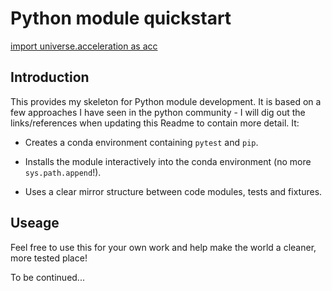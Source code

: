# Python module quickstart

[import universe.acceleration as acc](http://astro-interest.com/wp-content/uploads/2014/09/Big-Bang-Explosion.jpg)


## Introduction

This provides my skeleton for Python module development. It is based on a few approaches I have seen in the python community - I will dig out the links/references when updating this Readme to contain more detail. It:

+ Creates a conda environment containing `pytest` and `pip`.

+ Installs the module interactively into the conda environment (no more `sys.path.append`!).

+ Uses a clear mirror structure between code modules, tests and fixtures.

## Useage

Feel free to use this for your own work and help make the world a cleaner, more tested place!

To be continued...
